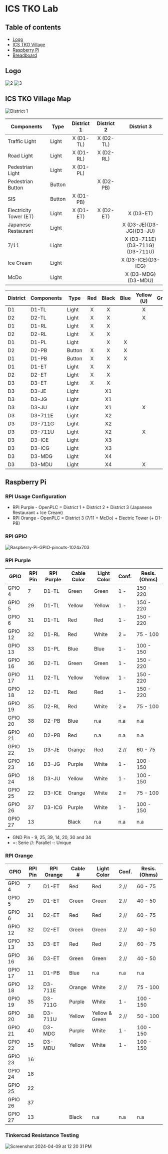 # ICS TKO Lab

## Table of contents
 * [Logo](#Logo)
 * [ICS TKO Village](#ICSTKOVillageMap)
 * [Raspberry Pi](#RaspberryPi)
 * [Breadboard](#Breadboard)

## Logo

![2](https://github.com/0x4a756a75/ics-security/assets/96379191/a73eb905-9d5a-41fe-9f7f-78eb0284d09d)
![3](https://github.com/0x4a756a75/ics-security/assets/96379191/84354cc4-c53b-4142-b3aa-c5c5e9e05f77)

## ICS TKO Village Map

![District 1](https://github.com/0x4a756a75/ics-security/assets/96379191/4779647e-6d3e-4d69-ac69-33007156fd12)


| Components | Type | District 1 | District 2 | District 3 | 
| ------------- | ------------- |  :---:  |  :---:  |  :---:  |
| Traffic Light  | Light  |  X (D1-TL)  | X (D2-TL) |    |
| Road Light   | Light  | X (D1-RL) | X (D2-RL) |   |
| Pedestrian Light   | Light | X (D1-PL) |    |    |
| Pedestrian Button  | Button  |    | X (D2-PB) |    |
| SIS  | Button |  X (D1-PB)  |   |  |
| Electricity Tower (ET)   | Light  | X (D1-ET) | X (D2-ET) | X (D3-ET) |
| Japanese Restaurant   | Light  |    |    | X (D3-JE)(D3-JG)(D3-JU)  |
| 7/11   | Light  |   |    |  X (D3-711E)(D3-711G)(D3-711U) |   
| Ice Cream  | Light  |  |  |  X (D3-ICE)(D3-ICG) |    
| McDo  | Light  |   | |  X (D3-MDG)(D3-MDU) |    



| District| Components | Type | Red | Black | Blue | Yellow (U)| Green  | Orange (E) | Purple (G)| 
| ------------- | ------------- | ------------- | :---: | :---: | :---: |:---: |:---: |:---:| :---: |
| D1 | D1-TL | Light  | X | X | | X |X || |
| D2 | D2-TL   | Light | X | X | | X |X || |
| D1 | D1-RL  | Light | X | X | |   |  || |
| D2 | D2-RL  | Light  | X | X | |   |  || |
| D1 | D1-PL | Light  |   | X | X|   |  || |
| D2 | D2-PB  | Button  | X | X | X|   |  || |
| D1 | D1-PB  | Button  | X | X | X|   |  || |
| D1 | D1-ET | Light  | X | X |  |   | X || |
| D2 | D2-ET | Light  | X | X |  |   | X || | 
| D3 | D3-ET  | Light  | X | X |  |   | X || |
| D3 | D3-JE | Light |   | X1 |  |   |   |X| | 
| D3 | D3-JG  | Light  |   | X1  |  |   |   || X|  
| D3 | D3-JU | Light |   | X1  |  | X  |   ||  |   
| D3 | D3-711E | Light |   | X2 |  |   |   |X| |  
| D3 | D3-711G | Light |   | X2  |  |   |   || X|   
| D3 | D3-711U | Light |   | X2  |  | X  |   ||  |   
| D3 | D3-ICE | Light |   | X3  |  |   |   |X| |  
| D3 | D3-ICG | Light |   |X3  |  |   |   || X|   
| D3 | D3-MDG | Light |   | X4 |  |   |   || X|  
| D3 | D3-MDU | Light |   | X4 |  | X  |   ||  |   



## Raspberry Pi

### RPI Usage Configuration

- RPI Purple - OpenPLC = District 1 + District 2 + District 3 (Japanese Restaurant + Ice Cream)
- RPI Orange - OpenPLC = District 3 (7/11 + McDo) + Electric Tower (+ D1-PB)


### RPI GPIO 

![Raspberry-Pi-GPIO-pinouts-1024x703](https://github.com/0x4a756a75/ics-security/assets/96379191/991123bf-4c29-4009-8d4d-31b34fa13233)

### RPI Purple 

| GPIO  | RPI Pin  | RPI Purple | Cable Color  | Light Color | Conf. | Resis. (Ohms) | 
| ------------- |  ------------- |------------- |------------- |------------- |------------- |------------- |
| GPIO 4 | 7  | D1-TL  |   Green | Green | 1 - | 150 - 220 
| GPIO 5  | 29  | D1-TL |  Yellow | Yellow |1 - | 150 - 220 
| GPIO 6 | 31 | D1-TL |   Red|Red|1 - |150 - 220 
| GPIO 12  | 32  | D1-RL | Red| White | 2 = | 75 - 100 
| GPIO 13 | 33| D1-PL |   Blue| Blue |1 - |100 - 150 
| GPIO 16 | 36  | D2-TL |    Green|Green |1 - |150 - 220 
| GPIO 17 | 11 | D2-TL  |  Yellow|Yellow |1 - | 150 - 220 
| GPIO 18  | 12 | D2-TL |    Red| Red|1 - |150 - 220 
| GPIO 19 | 35 | D2-RL |    Red |White |2 = |75 - 100 
| GPIO 20 | 38 | D2-PB |   Blue | n.a |n.a | n.a |
| GPIO 21 | 40  | D2-PB |  Red| n.a |n.a | n.a |
| GPIO 22 | 15  |D3-JE |  Orange | Red | 2 // | 60 - 75 
| GPIO 23 | 16 |  D3-JG | Purple | White |1 - | 100 - 150 
| GPIO 24 | 18 | D3-JU | Yellow  | White |1 - | 100 - 150 
| GPIO 25 | 22 | D3-ICE | Orange  | White |2 = |75 - 100 
| GPIO 26 | 37 | D3-ICG |   Purple | White |1 - | 100 - 150 
| GPIO 27 | 13 |  |   Black | n.a |n.a | n.a |

- GND Pin - 9, 25, 39, 14, 20, 30 and 34
- =: Serie
//: Parallel 
-: Unique 

### RPI Orange 

| GPIO  | RPI Pin  | RPI Orange | Cable #  | Light Color | Conf. | Resis. (Ohms) | 
| ------------- |  ------------- |------------- |------------- |------------- |------------- |------------- |
| GPIO 4 | 7  | D1-ET | Red   | Red   | 2 // | 60 - 75 
| GPIO 5  | 29  | D1-ET|   Green| Green | 2 // | 40 - 50 
| GPIO 6 | 31 |D2-ET | Red  |Red   | 2 // | 60 - 75 
| GPIO 12  | 32  |D2-ET  | Green| Green | 2 // |40 - 50 
| GPIO 13 | 33|D3-ET |  Red |Red   |  2 // | 60 - 75 
| GPIO 16 | 36  | D3-ET  | Green   | Green | 2 // |40 - 50 
| GPIO 17 | 11 | D1-PB| Blue | n.a |n.a | n.a |
| GPIO 18  | 12 | D3-711E |  Orange  | White | 2 // | 75 - 100 
| GPIO 19 | 35 | D3-711G |   Purple | White |1 - | 100 - 150 
| GPIO 20 | 38 | D3-711U |   Yellow | Yellow & Green |2 // |50 - 100 
| GPIO 21 | 40  | D3-MDG | Purple | White |1 - | 100 - 150 
| GPIO 22 | 15  | D3-MDU|  Yellow | White |1 - | 100 - 150 
| GPIO 23 | 16 |   |  |
| GPIO 24 | 18 |  |   |
| GPIO 25 | 22 | |   |
| GPIO 26 | 37 |  |    |
| GPIO 27 | 13 |  |   Black |n.a |n.a | n.a |

### Tinkercad Resistance Testing

![Screenshot 2024-04-09 at 12 20 31 PM](https://github.com/0x4a756a75/ics-security/assets/96379191/d06cfb51-75bf-4362-b5b6-2e0eaf02a518)

